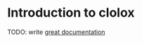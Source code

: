# Introduction to clolox

TODO: write [great documentation](http://jacobian.org/writing/what-to-write/)
